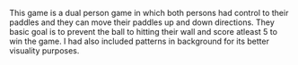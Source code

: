 This game is a dual person game in which both persons had control to their paddles and they can move their paddles up and down directions.
They basic goal is to prevent the ball to hitting their wall and score atleast 5 to win the game.
I had also included patterns in background for its better visuality purposes.
